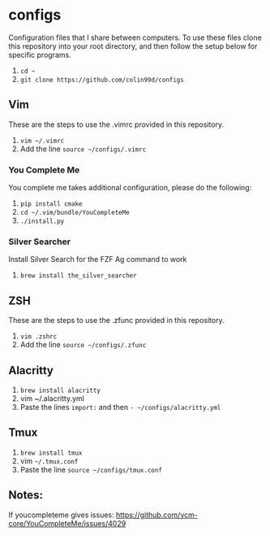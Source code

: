 # configs
Configuration files that I share between computers. To use these files clone this repository into your root directory, and then follow the setup below for specific programs.
1. `cd ~`
1. `git clone https://github.com/colin99d/configs`

## Vim
These are the steps to use the .vimrc provided in this repository.
1. `vim ~/.vimrc`
1. Add the line `source ~/configs/.vimrc`

### You Complete Me
You complete me takes additional configuration, please do the following:
1. `pip install cmake`
1. `cd ~/.vim/bundle/YouCompleteMe`
1. `./install.py`

### Silver Searcher
Install Silver Search for the FZF Ag command to work
1. `brew install the_silver_searcher`

## ZSH
These are the steps to use the .zfunc provided in this repository.

1. `vim .zshrc`
1. Add the line `source ~/configs/.zfunc`

## Alacritty

1. `brew install alacritty`
1. vim ~/.alacritty.yml
1. Paste the lines `import:` and then `- ~/configs/alacritty.yml`

## Tmux

1. `brew install tmux`
1. vim `~/.tmux.conf`
1. Paste the line `source ~/configs/tmux.conf`

## Notes:
If youcompleteme gives issues: https://github.com/ycm-core/YouCompleteMe/issues/4029
